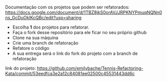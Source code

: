 Documentação com os projetos que podem ser refatorados:
https://docs.google.com/document/d/1TBZ8jkS0orAVJJRPKNYPmuqNQNn0ns_GcDuOklKcQBc/edit?usp=sharing

- Escolha **1** dos projetos para refatorar.
- Faça o fork desse repositório para ele ficar no seu próprio github
- Clone na sua máquina
- Crie uma branch de refatoração
- Refatore o código
- A sua entrega será o link do fork do projeto com a branch de refatoração

link do projeto: https://github.com/emilybache/Tennis-Refactoring-Kata/commit/53eedfca3e2a12c84081ee02500c45531443dd6c